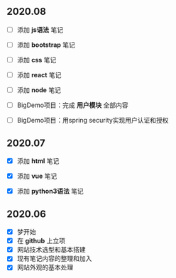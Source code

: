 ## 2020.08
- [ ] 添加 **js语法** 笔记
- [ ] 添加 **bootstrap** 笔记
- [ ] 添加 **css** 笔记
- [ ] 添加 **react** 笔记
- [ ] 添加 **node** 笔记
- [ ] BigDemo项目：完成 **用户模块** 全部内容
- [ ] BigDemo项目：用spring security实现用户认证和授权


## 2020.07
- [x] 添加 **html** 笔记
- [x] 添加 **vue** 笔记
- [x] 添加 **python3语法** 笔记


## 2020.06
- [x] 梦开始
- [x] 在 **github** 上立项
- [x] 网站技术选型和基本搭建
- [x] 现有笔记内容的整理和加入
- [x] 网站外观的基本处理
